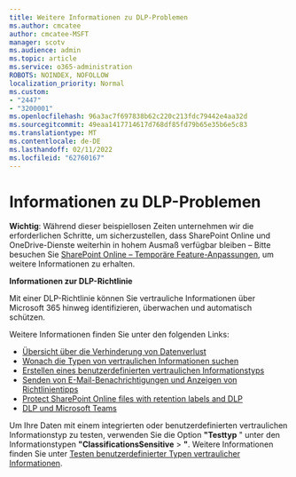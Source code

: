 ```yaml
---
title: Weitere Informationen zu DLP-Problemen
ms.author: cmcatee
author: cmcatee-MSFT
manager: scotv
ms.audience: admin
ms.topic: article
ms.service: o365-administration
ROBOTS: NOINDEX, NOFOLLOW
localization_priority: Normal
ms.custom:
- "2447"
- "3200001"
ms.openlocfilehash: 96a3ac7f697838b62c220c213fdc79442e4aa32d
ms.sourcegitcommit: 49eaa1417714617d768df85fd79b65e35b6e5c83
ms.translationtype: MT
ms.contentlocale: de-DE
ms.lasthandoff: 02/11/2022
ms.locfileid: "62760167"
---
```

# <a name="information-about-dlp-issues"></a>Informationen zu DLP-Problemen

**Wichtig**: Während dieser beispiellosen Zeiten unternehmen wir die erforderlichen Schritte, um sicherzustellen, dass SharePoint Online und OneDrive-Dienste weiterhin in hohem Ausmaß verfügbar bleiben – Bitte besuchen Sie [SharePoint Online – Temporäre Feature-Anpassungen](https://aka.ms/ODSPAdjustments), um weitere Informationen zu erhalten.

**Informationen zur DLP-Richtlinie**

Mit einer DLP-Richtlinie können Sie vertrauliche Informationen über Microsoft 365 hinweg identifizieren, überwachen und automatisch schützen.

Weitere Informationen finden Sie unter den folgenden Links:

- [Übersicht über die Verhinderung von Datenverlust](https://docs.microsoft.com/microsoft-365/compliance/data-loss-prevention-policies)
- [Wonach die Typen von vertraulichen Informationen suchen](https://docs.microsoft.com/microsoft-365/compliance/sensitive-information-type-entity-definitions)
- [Erstellen eines benutzerdefinierten vertraulichen Informationstyps](https://docs.microsoft.com/microsoft-365/compliance/create-a-custom-sensitive-information-type)
- [Senden von E-Mail-Benachrichtigungen und Anzeigen von Richtlinientipps](https://docs.microsoft.com/microsoft-365/compliance/use-notifications-and-policy-tips)
- [Protect SharePoint Online files with retention labels and DLP](https://docs.microsoft.com/microsoft-365/compliance/protect-sharepoint-online-files-with-office-365-labels-and-dlp)
- [DLP und Microsoft Teams](https://docs.microsoft.com/microsoft-365/compliance/dlp-microsoft-teams)

Um Ihre Daten mit einem integrierten oder benutzerdefinierten vertraulichen Informationstyp zu testen, verwenden Sie die Option **"Testtyp** " unter den Informationstypen **"ClassificationsSensitive** > **"**. Weitere Informationen finden Sie unter [Testen benutzerdefinierter Typen vertraulicher Informationen](https://docs.microsoft.com/microsoft-365/compliance/create-a-custom-sensitive-information-type#create-custom-sensitive-information-types-in-the-security--compliance-center).
